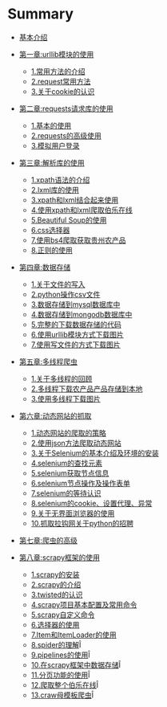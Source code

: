 # Summary

* [基本介绍](README.md)
* [第一章:urllib模块的使用](chapter01/0.md)
  * [1.常用方法的介绍](chapter01/01.md)
  * [2.request常用方法](chapter01/02.md)
  * [3.关于cookie的认识](chapter01/03.md)
* [第二章:requests请求库的使用](chapter02/0.md)
  * [1.基本的使用](chapter02/01.md)
  * [2.requests的高级使用](chapter02/02.md)
  * [3.模拟用户登录](chapter02/03.md)

* [第三章:解析库的使用](chapter03/0.md)
  * [1.xpath语法的介绍](chapter03/01.md)
  * [2.lxml库的使用](chapter03/02.md)
  * [3.xpath和lxml结合起来使用](chapter03/03.md)
  * [4.使用xpath和lxml爬取伯乐在线](chapter03/04.md)
  * [5.Beautiful Soup的使用](chapter03/05.md)
  * [6.css选择器](chapter03/06.md)
  * [7.使用bs4爬取获取贵州农产品](chapter03/07.md)
  * [8.正则的使用](chapter03/08.md)

* [第四章:数据存储](chapter04/0.md)
  * [1.关于文件的写入](chapter04/01.md)
  * [2.python操作csv文件](chapter04/02.md)
  * [3.数据存储到mysql数据库中](chapter04/03.md)
  * [4.数据存储到mongodb数据库中](chapter04/04.md)
  * [5.完整的下载数据存储的代码](chapter04/05.md)
  * [6.使用urllib模块方式下载图片](chapter04/06.md)
  * [7.使用写文件的方式下载图片](chapter04/07.md)

* [第五章:多线程爬虫](chapter05/0.md)
  * [1.关于多线程的回顾](chapter05/01.md)
  * [2.多线程下载农产品产品存储到本地](chapter05/02.md)
  * [3.使用多线程下载图片](chapter05/03.md)

* [第六章:动态网站的抓取](chapter06/0.md)
  * [1.动态网站的爬取的策略](chapter06/01.md)
  * [2.使用json方法爬取动态网站](chapter06/02.md)
  * [3.关于Selenium的基本介绍及环境的安装](chapter06/03.md)
  * [4.selenium的查找元素](chapter06/04.md)
  * [5.selenium获取节点信息](chapter06/05.md)
  * [6.selenium节点操作及操作表单](chapter06/06.md)
  * [7.selenium的等待认识](chapter06/07.md)
  * [8.selenium的cookie、设置代理、异常](chapter06/08.md)
  * [9.关于无界面浏览器的使用](chapter06/09.md)
  * [10.抓取拉钩网关于python的招聘](chapter06/10.md)

* [第七章:爬虫的高级](chapter07/0.md)

* [第八章:scrapy框架的使用](chapter08/0.md)
  * [1.scrapy的安装](chapter08/01.md)
  * [2.scrapy的介绍](chapter08/02.md)
  * [3.twisted的认识](chapter08/03.md)
  * [4.scrapy项目基本配置及常用命令](chapter08/04.md)
  * [5.scrapy自定义命令](chapter08/05.md)
  * [6.选择器的使用](chapter08/06.md)
  * [7.Item和ItemLoader的使用](chapter08/07.md)
  * [8.spider的理解](chapter08/08.md)Î
  * [9.pipelines的使用](chapter08/09.md)Î
  * [10.在scrapy框架中数据存储](chapter08/10.md)Î
  * [11.分页功能的使用](chapter08/11.md)Î
  * [12.爬取整个伯乐在线](chapter08/12.md)Î
  * [13.craw母模板爬虫](chapter08/13.md)Î
